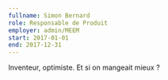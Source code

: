 ```yaml
---
fullname: Simon Bernard
role: Responsable de Produit
employer: admin/MEEM
start: 2017-01-01
end: 2017-12-31
---
```


Inventeur, optimiste. Et si on mangeait mieux ?
